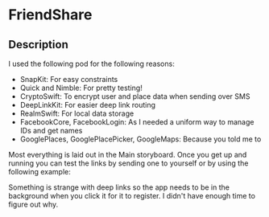 # FriendShare

## Description

I used the following pod for the following reasons:

- SnapKit: For easy constraints
- Quick and Nimble: For pretty testing!
- CryptoSwift: To encrypt user and place data when sending over SMS
- DeepLinkKit: For easier deep link routing
- RealmSwift: For local data storage
- FacebookCore, FacebookLogin: As I needed a uniform way to manage IDs and get names
- GooglePlaces, GooglePlacePicker, GoogleMaps: Because you told me to

Most everything is laid out in the Main storyboard. Once you get up and running you can test the links by sending one to yourself or by using the following example:

[FriendShare://hello?place=6fcc9f442b5d499d245ce65d3a6760633a42b6618d6bbf22c61a69d22914aa92d628c5fe73bf8e5c25573d83ddd33c0c82923d8d3dac70bda2c19f718e357f897206e267b9978db16428451376b280bb870304c5bc8e0e22333821ec4f7441beeb71cd0637eb805b777fb3bc62e2d2d73e281e1481f420c2d5eb678abb34263a20e1e2d92838acd8ec5316409e5f3e1c&user=0710ee73f7f79bd4edebe91c78f797f6e6f230d6aeef1bf5316e008ef23244c100ace4b886a92edc634ffede796fb4cb2905577ad32269c1bf3099763c5ede9b9583ad66301ee1a41a8d43d1ae65c049]: FriendShare://hello?place=6fcc9f442b5d499d245ce65d3a6760633a42b6618d6bbf22c61a69d22914aa92d628c5fe73bf8e5c25573d83ddd33c0c82923d8d3dac70bda2c19f718e357f897206e267b9978db16428451376b280bb870304c5bc8e0e22333821ec4f7441beeb71cd0637eb805b777fb3bc62e2d2d73e281e1481f420c2d5eb678abb34263a20e1e2d92838acd8ec5316409e5f3e1c&user=0710ee73f7f79bd4edebe91c78f797f6e6f230d6aeef1bf5316e008ef23244c100ace4b886a92edc634ffede796fb4cb2905577ad32269c1bf3099763c5ede9b9583ad66301ee1a41a8d43d1ae65c049

Something is strange with deep links so the app needs to be in the background when you click it for it to register. I didn't have enough time to figure out why.


